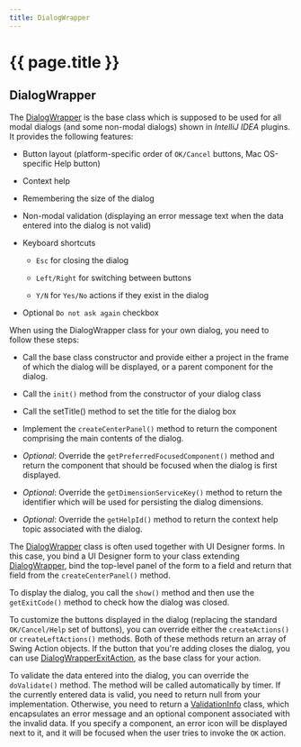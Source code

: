 ```yaml
---
title: DialogWrapper
---
```


<!--
INITIAL_SOURCE https://confluence.jetbrains.com/display/IDEADEV/IntelliJ+IDEA+DialogWrapper
-->

# {{ page.title }}

## DialogWrapper

The
[DialogWrapper](https://github.com/JetBrains/intellij-community/blob/master/platform/platform-api/src/com/intellij/openapi/ui/DialogWrapper.java)
is the base class which is supposed to be used for all modal dialogs (and some non-modal dialogs) shown in *IntelliJ IDEA* plugins.
It provides the following features:

*  Button layout (platform-specific order of ```OK/Cancel``` buttons, Mac OS-specific Help button)

*  Context help

*  Remembering the size of the dialog

*  Non-modal validation (displaying an error message text when the data entered into the dialog is not valid)

*  Keyboard shortcuts

    *  ```Esc``` for closing the dialog

    *   ```Left/Right``` for switching between buttons

    *   ```Y/N``` for ```Yes/No``` actions if they exist in the dialog

*  Optional ```Do not ask again``` checkbox


When using the DialogWrapper class for your own dialog, you need to follow these steps:

*  Call the base class constructor and provide either a project in the frame of which the dialog will be displayed, or a parent component for the dialog.

*  Call the ```init()``` method from the constructor of your dialog class

*  Call the setTitle() method to set the title for the dialog box

*  Implement the ```createCenterPanel()``` method to return the component comprising the main contents of the dialog.

*  *Optional*: Override the ```getPreferredFocusedComponent()``` method and return the component that should be focused when the dialog is first displayed.

*  *Optional*: Override the ```getDimensionServiceKey()``` method to return the identifier which will be used for persisting the dialog dimensions.

*  *Optional*: Override the ```getHelpId()``` method to return the context help topic associated with the dialog.

The
[DialogWrapper](https://github.com/JetBrains/intellij-community/blob/master/platform/platform-api/src/com/intellij/openapi/ui/DialogWrapper.java)
class is often used together with UI Designer forms.
In this case, you bind a UI Designer form to your class extending
[DialogWrapper](https://github.com/JetBrains/intellij-community/blob/master/platform/platform-api/src/com/intellij/openapi/ui/DialogWrapper.java),
bind the top-level panel of the form to a field and return that field from the ```createCenterPanel()``` method.

To display the dialog, you call the ```show()``` method and then use the ```getExitCode()``` method to check how the dialog was closed.

To customize the buttons displayed in the dialog (replacing the standard ```OK/Cancel/Help``` set of buttons), you can override either the ```createActions()``` or ```createLeftActions()``` methods.
Both of these methods return an array of Swing Action objects.
If the button that you're adding closes the dialog, you can use
[DialogWrapperExitAction](https://github.com/JetBrains/intellij-community/blob/master/platform/platform-api/src/com/intellij/openapi/ui/DialogWrapper.java),
as the base class for your action.

To validate the data entered into the dialog, you can override the ```doValidate()``` method.
The method will be called automatically by timer.
If the currently entered data is valid, you need to return null from your implementation.
Otherwise, you need to return a
[ValidationInfo](https://github.com/JetBrains/intellij-community/blob/master/platform/platform-api/src/com/intellij/openapi/ui/ValidationInfo.java)
class, which encapsulates an error message and an optional component associated with the invalid data.
If you specify a component, an error icon will be displayed next to it, and it will be focused when the user tries to invoke the ```OK``` action.

